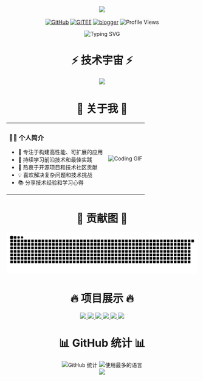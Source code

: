 

<div align="center">
  <img src="https://capsule-render.vercel.app/api?type=waving&color=gradient&height=300&section=header&text=Albert%20Yang&fontSize=90&animation=fadeIn&fontAlignY=38&desc=热爱编程%20|%20追求卓越%20|%20创新思维&descAlignY=55&descAlign=62" />
</div>
<p align="center">
  <a href="https://github.com/AlbertYang0801"><img src="https://img.shields.io/badge/GitHub-100000?style=for-the-badge&logo=github&logoColor=white" alt="GitHub"/></a>
  <a href="https://gitee.com/zztiyjw"><img src="https://img.shields.io/badge/GITEE-100000?style=for-the-badge&logo=gitee&logoColor=red" alt="GITEE"/></a>
  <a href="https://gitee.com/zztiyjw"><img src="https://img.shields.io/badge/blog-100000?style=for-the-badge&logo=blogger&logoColor=white" alt="blogger"/></a>
  <img src="https://komarev.com/ghpvc/?username=AlbertYang0801&style=for-the-badge&color=blueviolet" alt="Profile Views"/>
</p>
<div align="center">
  <img src="https://readme-typing-svg.herokuapp.com?font=Architects+Daughter&color=7AF79A&size=30&lines=Hi！+I'm++Albert+Yang;资深Java后端开发工程师" alt="Typing SVG" />
</div>




<h1 align="center">⚡ 技术宇宙 ⚡</h1>

<div align="center">
  <img src="https://skillicons.dev/icons?i=java,spring,elasticsearch,kafka,mysql,redis,mongodb,git,linux,docker,kubernetes,grafana,prometheus,idea,jenkins" />
</div>



<h1 align="center">🚀 关于我 🚀</h1>

<table align="center">
  <tr>
    <td>
      <h3>👨‍💻 个人简介</h3>
      <ul>
        <li>🔭 专注于构建高性能、可扩展的应用</li>
        <li>🌱 持续学习前沿技术和最佳实践</li>
        <li>👯 热衷于开源项目和技术社区贡献</li>
        <li>💡 喜欢解决复杂问题和技术挑战</li>
        <li>📚 分享技术经验和学习心得</li>
      </ul>
    </td>
    <td>
      <img src="https://media.giphy.com/media/qgQUggAC3Pfv687qPC/giphy.gif" alt="Coding GIF" width="400"/>
    </td>
  </tr>
</table>

<h1 align="center">🐍 贡献图 🐍</h1>

<div align="center">
  <picture>
    <source media="(prefers-color-scheme: dark)" srcset="https://raw.githubusercontent.com/fuwx295/fuwx295/output/github-contribution-grid-snake-dark.svg">
    <source media="(prefers-color-scheme: light)" srcset="https://raw.githubusercontent.com/fuwx295/fuwx295/output/github-contribution-grid-snake.svg">
    <img alt="github contribution grid snake animation" src="https://raw.githubusercontent.com/fuwx295/fuwx295/output/github-contribution-grid-snake.svg">
  </picture>
</div>

<h1 align="center">🔥 项目展示 🔥</h1>

<div align="center">
  <a href="https://github.com/AlbertYang0801/sfsProject">
    <img src="https://github-readme-stats.vercel.app/api/pin/?username=AlbertYang0801&repo=sfsProject&theme=radical&hide_border=true" />
  </a>
  <a href="https://github.com/AlbertYang0801/JavaAdvance">
    <img src="https://github-readme-stats.vercel.app/api/pin/?username=AlbertYang0801&repo=JavaAdvance&theme=radical&hide_border=true" />
  </a>
  <a href="https://github.com/AlbertYang0801/summer-framework">
    <img src="https://github-readme-stats.vercel.app/api/pin/?username=AlbertYang0801&repo=summer-framework&theme=radical&hide_border=true" />
  </a>
  <a href="https://github.com/AlbertYang0801/concurrent-practice">
    <img src="https://github-readme-stats.vercel.app/api/pin/?username=AlbertYang0801&repo=concurrent-practice&theme=radical&hide_border=true" />
  </a>
  <a href="https://github.com/AlbertYang0801/seckill-project">
    <img src="https://github-readme-stats.vercel.app/api/pin/?username=AlbertYang0801&repo=seckill-project&theme=radical&hide_border=true" />
  </a>
 <a href="https://github.com/AlbertYang0801/SpringCloud">
    <img src="https://github-readme-stats.vercel.app/api/pin/?username=AlbertYang0801&repo=SpringCloud&theme=radical&hide_border=true" />
  </a>

</div>


<h1 align="center">📊 GitHub 统计 📊</h1>

<div align="center">
  <img src="https://github-readme-stats.vercel.app/api?username=AlbertYang0801&show_icons=true&count_private=true&hide_border=true&title_color=00FFFF&icon_color=00FFFF&text_color=FFFFFF&bg_color=0D1117" alt="GitHub 统计" height="165"/>
  <img src="https://github-readme-stats.vercel.app/api/top-langs/?username=AlbertYang0801&layout=compact&hide_border=true&title_color=00FFFF&text_color=FFFFFF&bg_color=0D1117" alt="使用最多的语言" height="165"/>
</div>
<div align="center">
  <img src="https://capsule-render.vercel.app/api?type=waving&color=gradient&height=120&section=footer" />
</div>
